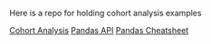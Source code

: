 Here is a repo for holding cohort analysis examples

[Cohort Analysis](http://www.gregreda.com/2015/08/23/cohort-analysis-with-python/)
[Pandas API](https://pandas.pydata.org/pandas-docs/stable/reference/index.html)
[Pandas Cheatsheet](http://pandas.pydata.org/Pandas_Cheat_Sheet.pdf)
